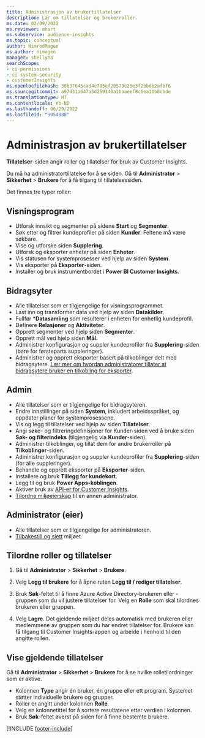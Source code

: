 ```yaml
---
title: Administrasjon av brukertillatelser
description: Lær om tillatelser og brukerroller.
ms.date: 02/09/2022
ms.reviewer: mhart
ms.subservice: audience-insights
ms.topic: conceptual
author: NimrodMagen
ms.author: nimagen
manager: shellyha
searchScope:
- ci-permissions
- ci-system-security
- customerInsights
ms.openlocfilehash: 30b37645cad4e795ef20579e20e3f2bbdb2afbf6
ms.sourcegitcommit: a97d31a647a5d259140a1baaeef8c6ea10b8cbde
ms.translationtype: HT
ms.contentlocale: nb-NO
ms.lasthandoff: 06/29/2022
ms.locfileid: "9054888"
---
```

# <a name="manage-user-permissions"></a>Administrasjon av brukertillatelser

**Tillatelser**-siden angir roller og tillatelser for bruk av Customer Insights.

Du må ha administratortillatelse for å se siden. Gå til **Administrator** > **Sikkerhet** > **Brukere** for å få tilgang til tillatelsessiden.

Det finnes tre typer roller:

## <a name="viewer"></a>Visningsprogram

- Utforsk innsikt og segmenter på sidene **Start** og **Segmenter**.
- Søk etter og filtrer kundeprofiler på siden **Kunder**. Feltene må være søkbare.
- Vise og utforske siden **Supplering**.
- Utforsk og eksporter enheter på siden **Enheter**.
- Vis statusen for systemprosesser ved hjelp av siden **System**.
- Vis eksporter på **Eksporter**-siden.
- Installer og bruk instrumentbordet i **Power BI Customer Insights**.

## <a name="contributor"></a>Bidragsyter

- Alle tillatelser som er tilgjengelige for visningsprogrammet.
- Last inn og transformer data ved hjelp av siden **Datakilder**.
- Fullfør ***Datasamling** som resulterer i enheten for enhetlig kundeprofil.
- Definere **Relasjoner** og **Aktiviteter**.
- Opprett segmenter ved hjelp siden **Segmenter**.
- Opprett mål ved hjelp siden **Mål**.
- Administrer konfigurasjon og suppler kundeprofiler fra **Supplering**-siden (bare for førsteparts suppleringer).
- Administrer og opprett eksporter basert på tilkoblinger delt med bidragsytere. [Lær mer om hvordan administratorer tillater at bidragsytere bruker en tilkobling for eksporter](connections.md#allow-contributors-to-use-a-connection-for-exports).

## <a name="admin"></a>Admin

- Alle tillatelser som er tilgjengelige for bidragsyteren.
- Endre innstillinger på siden **System**, inkludert arbeidsspråket, og oppdater planer for systemprosessene.
- Vis og legg til tillatelser ved hjelp av siden **Tillatelser**.
- Angi søke- og filtreringdefinisjoner for Kunder-siden ved å bruke siden **Søk- og filterindeks** (tilgjengelig via **Kunder**-siden).
- Administrer tilkoblinger, og tillat dem for andre brukerroller på **Tilkoblinger**-siden.
- Administrer konfigurasjon og suppler kundeprofiler fra **Supplering**-siden (for alle suppleringer).
- Behandle og opprett eksporter på **Eksporter**-siden.
- Installere og bruk **Tillegg for kundekort**.
- Legg til og bruk **Power Apps-koblingen**.
- Aktiver bruk av [API-er for Customer Insights](apis.md).
- [Tilordne miljøeierskap](manage-environments.md#change-the-owner-of-an-environment) til en annen administrator.

## <a name="admin-owner"></a>Administrator (eier)

- Alle tillatelser som er tilgjengelige for administratoren.
- [Tilbakestill og slett](manage-environments.md#reset-an-existing-environment-preview) miljøet.

## <a name="assign-roles-and-permissions"></a>Tilordne roller og tillatelser

1. Gå til **Administrator** > **Sikkerhet** > **Brukere**.

1. Velg **Legg til brukere** for å åpne ruten **Legg til / rediger tillatelser**.

1. Bruk **Søk**-feltet til å finne Azure Active Directory-brukeren eller -gruppen som du vil justere tillatelser for. Velg en **Rolle** som skal tilordnes brukeren eller gruppen.

1. Velg **Lagre**. Det gjeldende miljøet deles automatisk med brukeren eller medlemmene av gruppen som du har endret tillatelser for. Brukere kan få tilgang til Customer Insights-appen og arbeide i henhold til den angitte rollen.

## <a name="view-current-permissions"></a>Vise gjeldende tillatelser

Gå til **Administrator** > **Sikkerhet** > **Brukere** for å se hvilke rolletilordninger som er aktive.

- Kolonnen **Type** angir én bruker, én gruppe eller ett program. Systemet støtter individuelle brukere og grupper.
- Roller er angitt under kolonnen **Rolle**.
- Velg en kolonnetittel for å sortere resultatene etter verdien i kolonnen.
- Bruk **Søk**-feltet øverst på siden for å finne bestemte brukere.


[!INCLUDE [footer-include](includes/footer-banner.md)]
